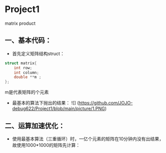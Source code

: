 # Project1
matrix product
## 一、基本代码：
* 首先定义矩阵结构struct：
``` cpp
struct matrix{
    int row;
    int column;
    double **m ;
};
```
m是代表矩阵的个元素
* 最基本的算法下抛出的结果：
![]
(https://github.com/JOJO-debug622/Project1/blob/main/picture/1.PNG)
## 二、运算加速优化：
* 使用最基本算法（三重循环）时，一亿个元素的矩阵在10分钟内没有出结果，故使用1000*1000的矩阵先计算：
